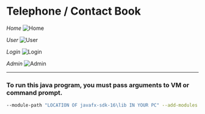 # Telephone / Contact Book

*Home*
![Home](https://user-images.githubusercontent.com/89692428/140825950-27ea563a-7c3d-4915-82ab-605cf6daf322.png)

*User*
![User](https://user-images.githubusercontent.com/89692428/140825993-8ca9ea6c-0c53-46e4-9cdd-dfb0ff47ea8c.png)

*Login*
![Login](https://user-images.githubusercontent.com/89692428/140826010-b2012083-f461-4925-b655-dfba901472e7.png)

*Admin*
![Admin](https://user-images.githubusercontent.com/89692428/140826030-a7129b1c-bc3f-4498-be6e-86df38b47104.png)

<hr>

### To run this java program, you must pass arguments to VM or command prompt.
```bash
--module-path "LOCATION OF javafx-sdk-16\lib IN YOUR PC" --add-modules javafx.controls,javafx.fxml
```

